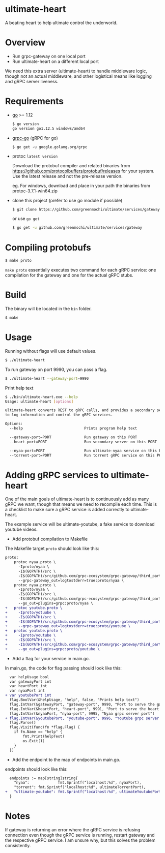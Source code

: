 # ultimate-heart
A beating heart to help ultimate control the underworld.

# Overview
- Run grpc-gateway on one local port
- Run ultimate-heart on a different local port

We need this extra server (ultimate-heart) to handle middleware logic, though not an actual middleware, and other logistical means like logging and gRPC server liveness.

# Requirements
- [go](https://golang.org/) >= 1.12
  ```bash
  $ go version
  go version go1.12.5 windows/amd64
  ```

- [grpc-go](https://github.com/grpc/grpc-go) (gRPC for go)
  ```
  $ go get -u google.golang.org/grpc
  ```

- protoc `latest version`

  Download the protobuf compiler and related binaries from https://github.com/protocolbuffers/protobuf/releases for your system. Use the latest release and not the pre-release version.

  eg. For windows, download and place in your path the binaries from protoc-3.7.1-win64.zip 

- clone this project (prefer to use go module if possible)
  ```bash
  $ git clone https://github.com/greenmochi/ultimate/services/gateway.git
  ```
  or use `go get`
  ```bash
  $ go get -u github.com/greenmochi/ultimate/services/gateway
  ```

# Compiling protobufs
```bash
$ make proto
```

`make proto` essentially executes two command for each gRPC service: one compilation for the gateway and one for the actual gRPC stubs.

# Build
The binary will be located in the `bin` folder.
```bash
$ make
```

# Usage
Running without flags will use default values.
```bash
$ ./ultimate-heart
```

To run gateway on port 9990, you can pass a flag.
```bash
$ ./ultimate-heart --gateway-port=9990
```

Print help text
```bash
$ ./bin/ultimate-heart.exe --help
Usage: ultimate-heart [options]

ultimate-heart converts REST to gRPC calls, and provides a secondary server       
to log information and control the gRPC services.

Options:
  --help                            Prints program help text

  --gateway-port=PORT               Run gateway on this PORT
  --heart-port=PORT                 Run secondary server on this PORT

  --nyaa-port=PORT                  Run ultimate-nyaa service on this PORT        
  --torrent-port=PORT               Run torrent gRPC service on this PORT
```

# Adding gRPC services to ultimate-heart
One of the main goals of ultimate-heart is to continuously add as many gRPC we want, though that means we need to recompile each time.
This is a checklist to make sure a gRPC service is added correctly to ultimate-heart.

The example service will be ultimate-youtube, a fake service to download youtube videos.

- Add protobuf compilation to Makefile

The Makefile target `proto` should look like this:
```diff
proto:
    protoc nyaa.proto \ 
      -Iproto/nyaa \ 
      -I$(GOPATH)/src \
      -I$(GOPATH)/src/github.com/grpc-ecosystem/grpc-gateway/third_party/googleapis \ 
      --grpc-gateway_out=logtostderr=true:proto/nyaa \
    protoc nyaa.proto \
      -Iproto/nyaa \ 
      -I$(GOPATH)/src \ 
      -I$(GOPATH)/src/github.com/grpc-ecosystem/grpc-gateway/third_party/googleapis \
      --go_out=plugins=grpc:proto/nyaa \
+   protoc youtube.proto \
+     -Iproto/yotuube \
+     -I$(GOPATH)/src \
+     -I$(GOPATH)/src/github.com/grpc-ecosystem/grpc-gateway/third_party/googleapis \
+     --grpc-gateway_out=logtostderr=true:proto/youtube \
+   protoc youtube.proto \
+     -Iproto/youtube \
+     -I$(GOPATH)/src \
+     -I$(GOPATH)/src/github.com/grpc-ecosystem/grpc-gateway/third_party/googleapis \
+     --go_out=plugins=grpc:proto/youtube \
```

- Add a flag for your service in main.go.

In main.go, the code for flag passing should look like this:
```diff
  var helpUsage bool
  var gatewayPort int
  var heartPort int
  var nyaaPort int
+ var youtubePort int
  flag.BoolVar(&helpUsage, "help", false, "Prints help text")
  flag.IntVar(&gatewayPort, "gateway-port", 9990, "Port to serve the gateway server")
  flag.IntVar(&heartPort, "heart-port", 9991, "Port to serve the heart server")
  flag.IntVar(&nyaaPort, "nyaa-port", 9995, "Nyaa grpc server port")
+ flag.IntVar(&youtubePort, "youtube-port", 9996, "Youtube grpc server port")
  flag.Parse()
  flag.Visit(func(fn *flag.Flag) {
  	if fn.Name == "help" {
  		fmt.Print(helpText)
  		os.Exit(1)
  	}
  })
```

- Add the endpoint to the map of endpoints in main.go. 

endpoints should look like this:
```diff
  endpoints := map[string]string{
    "nyaa":             fmt.Sprintf("localhost:%d", nyaaPort),
    "torrent": fmt.Sprintf("localhost:%d", ultimateTorrentPort),
+   "ultimate-youtube": fmt.Sprintf("localhost:%d", ultimateYoutubePort),
  }

```

# Notes
If gateway is returning an error where the gRPC service is refusing connection even though the gRPC service is running, restart gateway and the respective gRPC service. I am unsure why, but this solves the problem consistently.